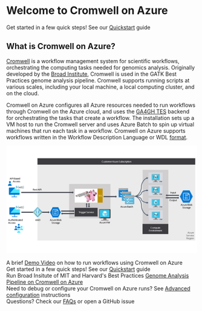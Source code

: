 # Welcome to Cromwell on Azure
Get started in a few quick steps! See our [Quickstart](docs/quickstart-cromwell-on-azure.md) guide<br/>
## What is Cromwell on Azure? 
[Cromwell](https://cromwell.readthedocs.io/en/stable/) is a workflow management system for scientific workflows, orchestrating the computing tasks needed for genomics analysis. Originally developed by the [Broad Institute](https://github.com/broadinstitute/cromwell), Cromwell is used in the GATK Best Practices genome analysis pipeline. Cromwell supports running scripts at various scales, including your local machine, a local computing cluster, and on the cloud. <br/>

Cromwell on Azure configures all Azure resources needed to run workflows through Cromwell on the Azure cloud, and uses the [GA4GH TES](https://cromwell.readthedocs.io/en/develop/backends/TES/) backend for orchestrating the tasks that create a workflow. The installation sets up a VM host to run the Cromwell server and uses Azure Batch to spin up virtual machines that run each task in a workflow. Cromwell on Azure supports workflows written in the Workflow Description Language or WDL [format](https://cromwell.readthedocs.io/en/stable/LanguageSupport/).<br/>

![Cromwell-On-Azure](/docs/screenshots/cromwellonazure.png)

A brief [Demo Video](https://youtu.be/QlRQ63n_mKw) on how to run workflows using Cromwell on Azure<br/>
Get started in a few quick steps! See our [Quickstart](docs/quickstart-cromwell-on-azure.md) guide<br/>
Run Broad Insitute of MIT and Harvard's Best Practices [Genome Analysis Pipeline on Cromwell on Azure](docs/germline-alignment-variantcalling-azure.md)<br/>
Need to debug or configure your Cromwell on Azure runs? See [Advanced configuration](docs/advanced-configuration.md) instructions<br/>
Questions? Check our [FAQs](docs/troubleshooting-guide.md) or open a GitHub issue<br/>
